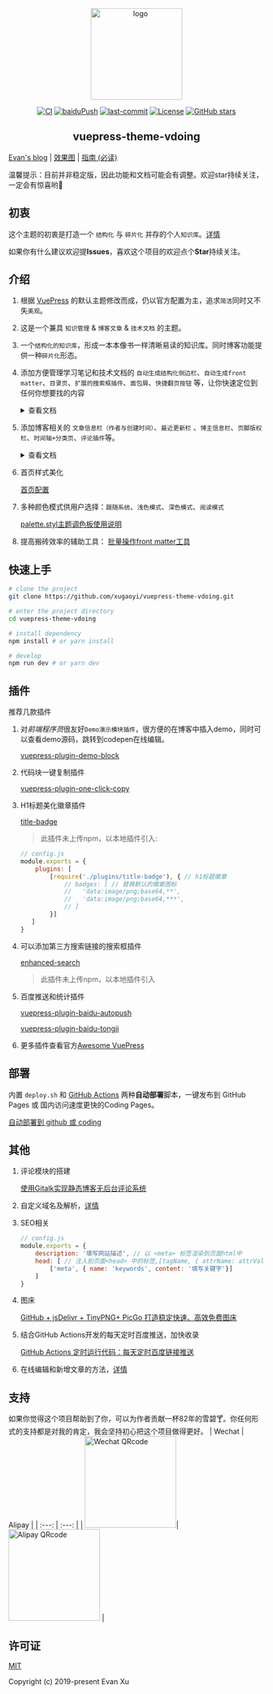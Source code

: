 <p align="center"><a href="https://xugaoyi.com/" target="_blank" rel="noopener noreferrer"><img width="180" src="https://cdn.jsdelivr.net/gh/xugaoyi/image_store/blog/20200409124835.png" alt="logo"></a></p>

<p align="center">
  <a href="https://github.com/xugaoyi/vuepress-theme-vdoing/actions?query=workflow%3ACI"><img src="https://github.com/xugaoyi/vuepress-theme-vdoing/workflows/CI/badge.svg" alt="CI"></a>
  <a href="https://github.com/xugaoyi/vuepress-theme-vdoing/actions?query=workflow%3AbaiduPush"><img src="https://github.com/xugaoyi/vuepress-theme-vdoing/workflows/baiduPush/badge.svg" alt="baiduPush"></a>
  <a href="https://github.com/xugaoyi/vuepress-theme-vdoing/commits/master"><img src="https://img.shields.io/github/last-commit/xugaoyi/vuepress-theme-vdoing" alt="last-commit"></a>
  <a href="https://github.com/xugaoyi/vuepress-theme-vdoing/blob/master/LICENSE"><img src="https://img.shields.io/github/license/xugaoyi/vuepress-theme-vdoing
" alt="License"></a>
  <a href="https://github.com/xugaoyi/vuepress-theme-vdoing/stargazers"><img src="https://img.shields.io/github/stars/xugaoyi/vuepress-theme-vdoing?logo=ReverbNation&logoColor=rgba(255,255,255,.6)" alt="GitHub stars"></a>

  

</p>

<h2 align="center">vuepress-theme-vdoing</h2>



[Evan's blog](https://xugaoyi.com/) | [效果图](https://xugaoyi.com/pages/d557b9a89a215d2e) | [指南 (必读)](https://github.com/xugaoyi/vuepress-theme-vdoing/issues/350)

温馨提示：目前并非稳定版，因此功能和文档可能会有调整。欢迎star持续关注，一定会有惊喜哟🎉

## 初衷

这个主题的初衷是打造一个 `结构化` 与 `碎片化` 并存的个人`知识库`。[详情](https://github.com/xugaoyi/vuepress-theme-vdoing/issues/339)

如果你有什么建议欢迎提**Issues**，喜欢这个项目的欢迎点个**Star**持续关注。

## 介绍

1. 根据 [VuePress](https://vuepress.vuejs.org/zh/) 的默认主题修改而成，仍以官方配置为主，追求`简洁`同时又不失`美观`。

2. 这是一个兼具 `知识管理` & `博客文章` & `技术文档` 的主题。

3. 一个`结构化的知识库`，形成一本本像书一样清晰易读的知识库。同时博客功能提供一种`碎片化`形态。

4. 添加方便管理学习笔记和技术文档的 `自动生成结构化侧边栏`、`自动生成front matter`、`目录页`、`扩展的搜索框插件`、`面包屑`、`快捷翻页按钮` 等，让你快速定位到任何你想要找的内容

   <details>
    <summary>查看文档</summary>
    <ul>
        <li><b>自动生成结构化侧边栏</b> 让你拥有一个结构清晰的侧边栏，无需手动配置。<br/>
        <a href="https://github.com/xugaoyi/vuepress-theme-vdoing/issues/113">构建结构化站点的核心配置和约定</a>
        </li>
        <li><b>自动生成front matter</b> 助你专注于写作，你无需给每个.md文件都手写front matter。<br/>
        <a href="https://github.com/xugaoyi/vuepress-theme-vdoing/issues/324">自动生成front matter</a>
        </li>
        <li>简单的<b>目录页</b>配置，查看 <a href="https://github.com/xugaoyi/vuepress-theme-vdoing/issues/330">目录页配置</a>
        </li>
        <li>
        可以添加第三方搜索链接的<a href="https://github.com/xugaoyi/vuepress-theme-vdoing/blob/master/docs/.vuepress/plugins/enhanced-search/README.md">扩展的搜索框插件</a>，提高搬砖效率。
        </li>
       <li>
        	<b>面包屑</b>和<b>快捷翻页按钮</b>内置于主题，无需配置。（面包屑数据依赖于自动生成的结构化侧边栏）
        </li>
    </ul>
   </details>


5. 添加博客相关的 `文章信息栏（作者与创建时间）`、`最近更新栏` 、`博主信息栏`、`页脚版权栏`、`时间轴+分类页`、`评论插件`等。
   <details>
    <summary>查看文档</summary>
    <ul>
        <li>
          文章信息栏（作者与创建时间）、最近更新栏、博主信息栏和页脚版权栏等在
          <a href="https://github.com/xugaoyi/vuepress-theme-vdoing/issues/343">config.js配置</a>
        </li>
        <li>
          <a href="https://github.com/xugaoyi/vuepress-theme-vdoing/issues/331">时间轴+分类 页面配置</a> 
        </li>
        <li>
          <a href="https://github.com/dongyuanxin/vuepress-plugin-comment">评论栏插件</a>
        </li>
    </ul>
   </details>
   
6. 首页样式美化

   [首页配置](https://github.com/xugaoyi/vuepress-theme-vdoing/issues/338)

7. 多种颜色模式供用户选择：`跟随系统`、`浅色模式`、`深色模式`、`阅读模式`

   [palette.styl主题调色板使用说明](https://github.com/xugaoyi/vuepress-theme-vdoing/issues/345)

8. 提高搬砖效率的辅助工具： [批量操作front matter工具](https://github.com/xugaoyi/vuepress-theme-vdoing/issues/351)

## 快速上手

```bash
# clone the project
git clone https://github.com/xugaoyi/vuepress-theme-vdoing.git

# enter the project directory
cd vuepress-theme-vdoing

# install dependency
npm install # or yarn install

# develop
npm run dev # or yarn dev
```

## 插件

推荐几款插件


1. 对*前端程序员*很友好`Demo演示模块插件`，很方便的在博客中插入demo，同时可以查看demo源码，跳转到codepen在线编辑。

   [vuepress-plugin-demo-block](https://www.npmjs.com/package/vuepress-plugin-demo-block)

2. 代码块一键复制插件

   [vuepress-plugin-one-click-copy](https://www.npmjs.com/package/vuepress-plugin-one-click-copy)

3. H1标题美化徽章插件

   [title-badge](https://github.com/xugaoyi/vuepress-theme-vdoing/tree/master/docs/.vuepress/plugins/title-badge)

   > 此插件未上传npm，以本地插件引入:

   ```js
   // config.js
   module.exports = {
       plugins: [
           [require('./plugins/title-badge'), { // h1标题徽章
               // badges: [ // 替换默认的徽章图标
               //   'data:image/png;base64,**',
               //   'data:image/png;base64,***',
               // ]
           }]
      ]
   }
   ```

4. 可以添加第三方搜索链接的搜索框插件

   [enhanced-search](https://github.com/xugaoyi/vuepress-theme-vdoing/blob/master/docs/.vuepress/plugins/enhanced-search/README.md)

   > 此插件未上传npm，以本地插件引入

5. 百度推送和统计插件

   [vuepress-plugin-baidu-autopush](https://www.npmjs.com/package/vuepress-plugin-baidu-autopush)

   [vuepress-plugin-baidu-tongji](https://www.npmjs.com/package/vuepress-plugin-baidu-tongji)

6. 更多插件查看官方[Awesome VuePress](https://github.com/vuepressjs/awesome-vuepress)

## 部署

内置 `deploy.sh` 和 [GitHub Actions](https://github.com/features/actions) 两种**自动部署**脚本，一键发布到 GitHub Pages 或 国内访问速度更快的Coding Pages。

[自动部署到 github 或 coding](https://github.com/xugaoyi/vuepress-theme-vdoing/issues/325)



## 其他

1. 评论模块的搭建

   [使用Gitalk实现静态博客无后台评论系统](https://xugaoyi.com/pages/1da0bf9a988eafe5/)

2. 自定义域名及解析，[详情](https://github.com/xugaoyi/vuepress-theme-vdoing/issues/326)

3. SEO相关

   ```js
   // config.js
   module.exports = {
       description: '填写网站描述', // 以 <meta> 标签渲染到页面html中
       head: [ // 注入到页面<head> 中的标签,[tagName, { attrName: attrValue }]
           ['meta', { name: 'keywords', content: '填写关键字'}]
       ]
   }
   ```

4. 图床

   [GitHub + jsDelivr + TinyPNG+ PicGo 打造稳定快速、高效免费图床](https://xugaoyi.com/pages/a5f73af5185fdf0a/)

5. 结合GitHub Actions开发的每天定时百度推送，加快收录

   [GitHub Actions 定时运行代码：每天定时百度链接推送](https://xugaoyi.com/pages/f44d2f9ad04ab8d3/)

6. 在线编辑和新增文章的方法，[详情](https://github.com/xugaoyi/vuepress-theme-vdoing/issues/327)

## 支持
如果你觉得这个项目帮助到了你，可以为作者贡献一杯82年的雪碧🍸。你任何形式的支持都是对我的肯定，我会坚持初心把这个项目做得更好。
| Wechat | Alipay |
| :---: | :---: |
| <img src="https://cdn.jsdelivr.net/gh/xugaoyi/image_store/blog/20200410113708.jpg" alt="Wechat QRcode" width=180>| <img src="https://cdn.jsdelivr.net/gh/xugaoyi/image_store/blog/20200410113707.jpg" alt="Alipay QRcode" width=180> |

## 许可证
[MIT](https://github.com/xugaoyi/vuepress-theme-vdoing/blob/master/LICENSE)

Copyright (c) 2019-present Evan Xu
